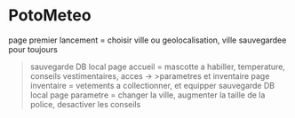 # PotoMeteo

page premier lancement = choisir ville ou geolocalisation, ville sauvegardee pour toujours
> sauvegarde DB local
page accueil = mascotte a habiller, temperature, conseils vestimentaires, acces -> >parametres et inventaire
page inventaire = vetements a collectionner, et equipper
> sauvegarde DB local
page parametre = changer la ville, augmenter la taille de la police, desactiver les conseils
